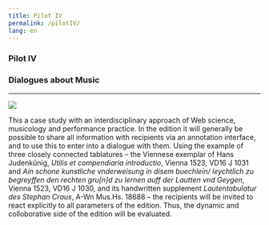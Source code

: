 ```yaml
---
title: Pilot IV
permalink: /pilotIV/
lang: en
---
```


### Pilot IV
### Dialogues about Music
___

![]("https://www.art-prints-on-demand.com/?HTML=show/image.htm&imageid=12984561235182363")

This a case study with an interdisciplinary approach of Web science, musicology and performance practice. In the edition it will generally be possible to share all information with recipients via an annotation interface, and to use this to enter into a dialogue with them. Using the example of three closely connected tablatures – the Viennese exemplar of
Hans Judenkünig, _Utilis et compendiaria introductio_, Vienna 1523, VD16 J 1031 and _Ain schone kunstliche vnderweisung in disem buechlein/ leychtlich zu begreyffen den rechten gru[n]d zu lernen auff der Lautten vnd Geygen_, Vienna 1523, VD16 J 1030,  and its handwritten supplement _Lautentabulatur des Stephan Craus_, A-Wn Mus.Hs. 18688 – the recipients will be invited to react explicitly to all parameters of the edition. Thus, the dynamic and colloborative side of the edition will be evaluated.
